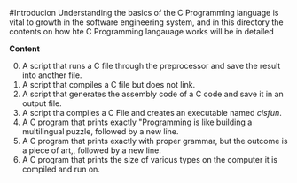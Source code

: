 #Introducion
Understanding the basics of the C Programming language is vital to growth in the software engineering system, and in this directory the contents on how hte C Programming langauage works will be in detailed

**Content**

0. A script that runs a C file through the preprocessor and save the result into another file.
1. A script that compiles a C file but does not link.
2. A script that generates the assembly code of a C code and save it in an output file.
3. A script tha compiles a C File and creates an executable named *cisfun*.
4. A C program that prints exactly "Programming is like building a multilingual puzzle, followed by a new line.
5. A C program that prints exactly with proper grammar, but the outcome is a piece of art,, followed by a new line.
6. A  C program that prints the size of various types on the computer it is compiled and run on.
